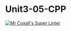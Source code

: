 # Unit3-05-CPP
[![Mr Coxall's Super Linter](https://github.com/ICS3U-Programming-JeremiahO/Unit3-05-CPP/workflows/Mr%20Coxall's%20Super%20Linter/badge.svg)](https://github.com/ICS3U-Programming-JeremiahO/Unit3-05-CPP/actions/)

